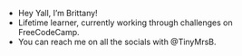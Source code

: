 - Hey Yall, I’m Brittany!
- Lifetime learner, currently working through challenges on FreeCodeCamp. 
- You can reach me on all the socials with @TinyMrsB.

<!---
Tinymrsb/Tinymrsb is a ✨ special ✨ repository because its `README.md` (this file) appears on your GitHub profile.
You can click the Preview link to take a look at your changes.
--->

